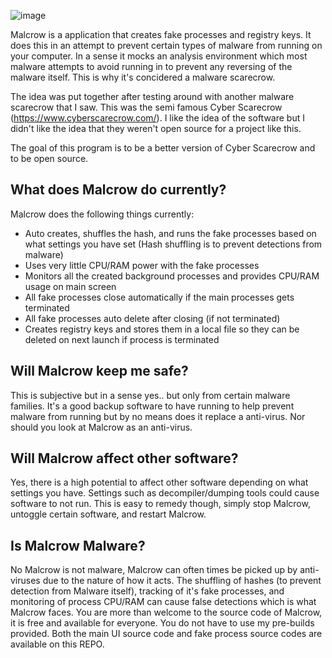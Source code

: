 ![image](https://github.com/user-attachments/assets/e1840799-4e10-4ed6-ab33-47d6c27b96f2)

Malcrow is a application that creates fake processes and registry keys. It does this in an attempt to prevent certain types of malware from running on your computer.
In a sense it mocks an analysis environment which most malware attempts to avoid running in to prevent any reversing of the malware itself. This is why it's concidered a malware scarecrow.

The idea was put together after testing around with another malware scarecrow that I saw. This was the semi famous Cyber Scarecrow (https://www.cyberscarecrow.com/).
I like the idea of the software but I didn't like the idea that they weren't open source for a project like this.

The goal of this program is to be a better version of Cyber Scarecrow and to be open source.


## What does Malcrow do currently?

Malcrow does the following things currently:
- Auto creates, shuffles the hash, and runs the fake processes based on what settings you have set (Hash shuffling is to prevent detections from malware)
- Uses very little CPU/RAM power with the fake processes
- Monitors all the created background processes and provides CPU/RAM usage on main screen
- All fake processes close automatically if the main processes gets terminated
- All fake processes auto delete after closing (if not terminated)
- Creates registry keys and stores them in a local file so they can be deleted on next launch if process is terminated


## Will Malcrow keep me safe?

This is subjective but in a sense yes.. but only from certain malware families. It's a good backup software to have running to help prevent malware from running but by no means does it replace a anti-virus.
Nor should you look at Malcrow as an anti-virus.

## Will Malcrow affect other software?

Yes, there is a high potential to affect other software depending on what settings you have. Settings such as decompiler/dumping tools could cause software to not run.
This is easy to remedy though, simply stop Malcrow, untoggle certain software, and restart Malcrow.

## Is Malcrow Malware?

No Malcrow is not malware, Malcrow can often times be picked up by anti-viruses due to the nature of how it acts. The shuffling of hashes (to prevent detection from Malware itself), tracking of it's fake processes, and monitoring of process CPU/RAM can cause false detections which is what Malcrow faces.
You are more than welcome to the source code of Malcrow, it is free and available for everyone. You do not have to use my pre-builds provided. Both the main UI source code and fake process source codes are available on this REPO.
